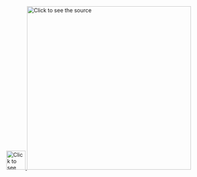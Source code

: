 <!-- 2.6.7 -->

<div style="width: 100&; height: 100%; align: left">
    <a href="https://github.com/zautke/zautke/blame/main/hand.svg">
        <img  style="width: 50px" src="hand2.svg" alt="Click to see the source">
    </a>
    <a href="https://github.com/zautke/zautke/blame/main/header.svg">
        <img style="width: 430px; align: center;" class="image" src="header.svg" alt="Click to see the source">
    </a>    
    <!-- <a href="https://github.com/zautke/zautke/blame/main/3dcube.svg">
        <img style="width: 430px; align: center;" class="image" src="3dcube.svg" alt="Click to see the source">
    </a> -->
</div>

